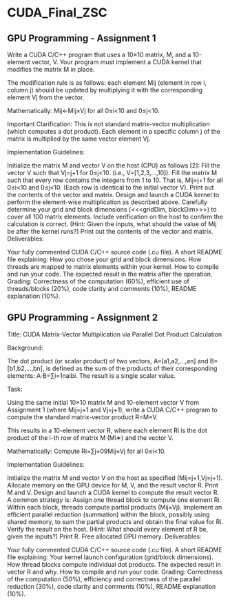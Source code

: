 # CUDA_Final_ZSC

## GPU Programming - Assignment 1

 

Write a CUDA C/C++ program that uses a 10×10 matrix, M, and a 10-element vector, V. Your program must implement a CUDA kernel that modifies the matrix M in place.

 

The modification rule is as follows: each element Mij​ (element in row i, column j) should be updated by multiplying it with the corresponding element Vj​ from the vector.

 

Mathematically: Mij​←Mij​×Vj​ for all 0≤i<10 and 0≤j<10.

 

Important Clarification: This is not standard matrix-vector multiplication (which computes a dot product). Each element in a specific column j of the matrix is multiplied by the same vector element Vj​.

 

Implementation Guidelines:

Initialize the matrix M and vector V on the host (CPU) as follows [2]:
Fill the vector V such that Vj​=j+1 for 0≤j<10. (i.e., V=[1,2,3,...,10]).
Fill the matrix M such that every row contains the integers from 1 to 10. That is, Mij​=j+1 for all 0≤i<10 and 0≤j<10. (Each row is identical to the initial vector V).
Print out the contents of the vector and matrix. Design and launch a CUDA kernel to perform the element-wise multiplication as described above. Carefully determine your grid and block dimensions (<<<gridDim, blockDim>>>) to cover all 100 matrix elements. Include verification on the host to confirm the calculation is correct. (Hint: Given the inputs, what should the value of Mij​ be after the kernel runs?) Print out the contents of the vector and matrix.
Deliverables:

Your fully commented CUDA C/C++ source code (.cu file).
A short README file explaining:
How you chose your grid and block dimensions.
How threads are mapped to matrix elements within your kernel.
How to compile and run your code.
The expected result in the matrix after the operation.
Grading: Correctness of the computation (60%), efficient use of threads/blocks (20%), code clarity and comments (10%), README explanation (10%).

 

## GPU Programming - Assignment 2

Title: CUDA Matrix-Vector Multiplication via Parallel Dot Product Calculation

Background:

The dot product (or scalar product) of two vectors, A=[a1​,a2​,...,an​] and B=[b1​,b2​,...,bn​], is defined as the sum of the products of their corresponding elements: A⋅B=∑i=1n​ai​bi​. The result is a single scalar value.

 

Task:

 

Using the same initial 10×10 matrix M and 10-element vector V from Assignment 1 (where Mij​=j+1 and Vj​=j+1), write a CUDA C/C++ program to compute the standard matrix-vector product R=M×V.

 

This results in a 10-element vector R, where each element Ri​ is the dot product of the i-th row of matrix M (Mi∗​) and the vector V.

 

Mathematically: Compute Ri​=∑j=09​Mij​×Vj​ for all 0≤i<10.

 

Implementation Guidelines:

Initialize the matrix M and vector V on the host as specified (Mij​=j+1,Vj​=j+1).
Allocate memory on the GPU device for M, V, and the result vector R.
Print M and V.
Design and launch a CUDA kernel to compute the result vector R. A common strategy is:
Assign one thread block to compute one element Ri​.
Within each block, threads compute partial products (Mij​×Vj​).
Implement an efficient parallel reduction (summation) within the block, possibly using shared memory, to sum the partial products and obtain the final value for Ri​.
Verify the result on the host. (Hint: What should every element of R be, given the inputs?) Print R. Free allocated GPU memory.
Deliverables:

Your fully commented CUDA C/C++ source code (.cu file).
A short README file explaining:
Your kernel launch configuration (grid/block dimensions).
How thread blocks compute individual dot products.
The expected result in vector R and why.
How to compile and run your code.
Grading: Correctness of the computation (50%), efficiency and correctness of the parallel reduction (30%), code clarity and comments (10%), README explanation (10%).
